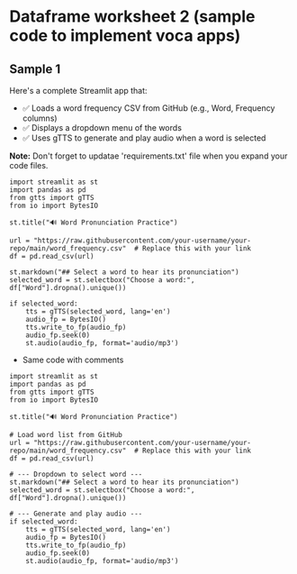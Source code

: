 # Dataframe worksheet 2 (sample code to implement voca apps)

## Sample 1

Here's a complete Streamlit app that:

+ ✅ Loads a word frequency CSV from GitHub (e.g., Word, Frequency columns)
+ ✅ Displays a dropdown menu of the words
+ ✅ Uses gTTS to generate and play audio when a word is selected

**Note:** Don't forget to updatae 'requirements.txt' file when you expand your code files.

```
import streamlit as st
import pandas as pd
from gtts import gTTS
from io import BytesIO

st.title("🔊 Word Pronunciation Practice")

url = "https://raw.githubusercontent.com/your-username/your-repo/main/word_frequency.csv"  # Replace this with your link
df = pd.read_csv(url)

st.markdown("## Select a word to hear its pronunciation")
selected_word = st.selectbox("Choose a word:", df["Word"].dropna().unique())

if selected_word:
    tts = gTTS(selected_word, lang='en')
    audio_fp = BytesIO()
    tts.write_to_fp(audio_fp)
    audio_fp.seek(0)
    st.audio(audio_fp, format='audio/mp3')
```

+ Same code with comments

```
import streamlit as st
import pandas as pd
from gtts import gTTS
from io import BytesIO

st.title("🔊 Word Pronunciation Practice")

# Load word list from GitHub
url = "https://raw.githubusercontent.com/your-username/your-repo/main/word_frequency.csv"  # Replace this with your link
df = pd.read_csv(url)

# --- Dropdown to select word ---
st.markdown("## Select a word to hear its pronunciation")
selected_word = st.selectbox("Choose a word:", df["Word"].dropna().unique())

# --- Generate and play audio ---
if selected_word:
    tts = gTTS(selected_word, lang='en')
    audio_fp = BytesIO()
    tts.write_to_fp(audio_fp)
    audio_fp.seek(0)
    st.audio(audio_fp, format='audio/mp3')

```
